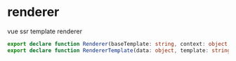 # renderer

vue ssr template renderer

```ts
export declare function Renderer(baseTemplate: string, context: object, data: object, template: string): Promise<any>;
export declare function RendererTemplate(data: object, template: string): Promise<any>;
```
